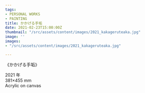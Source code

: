 ```yaml
---
tags:
- PERSONAL WORKS
- PAINTING
title: かかげる手垢
date: 2021-02-23T15:00:00Z
thumbnail: "/src/assets/content/images/2021_kakageruteaka.jpg"
image: ''
images:
- "/src/assets/content/images/2021_kakageruteaka.jpg"

---
```

《かかげる手垢》

2021 年  
381×455 mm  
Acrylic on canvas